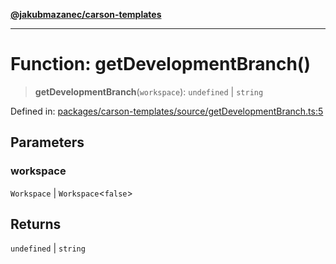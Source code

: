 [**@jakubmazanec/carson-templates**](../README.md)

---

# Function: getDevelopmentBranch()

> **getDevelopmentBranch**(`workspace`): `undefined` \| `string`

Defined in:
[packages/carson-templates/source/getDevelopmentBranch.ts:5](https://github.com/jakubmazanec/tools/blob/66e975ab265618dba82f8e4c56654145b7ba4db7/packages/carson-templates/source/getDevelopmentBranch.ts#L5)

## Parameters

### workspace

`Workspace` | `Workspace`\<`false`\>

## Returns

`undefined` \| `string`
